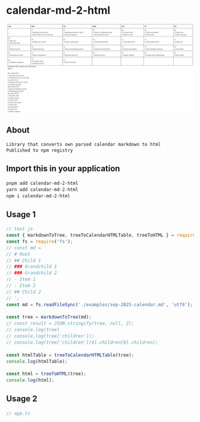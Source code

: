 # calendar-md-2-html

![Calendar Markdown to HTML Demo](image.png)

## About
```
Library that converts own parsed calendar markdown to html
Published to npm registry
```

## Import this in your application
```bash
pnpm add calendar-md-2-html
yarn add calendar-md-2-html
npm i calendar-md-2-html
```

## Usage 1
```js 
// test.js
const { markdownToTree, treeToCalendarHTMLTable, treeToHTML } = require('./index');
const fs = require('fs');
// const md = `
// # Root
// ## Child 1
// ### Grandchild 1
// ### Grandchild 2
// - Item 1
// - Item 2
// ## Child 2
// `;
const md = fs.readFileSync('./examples/sep-2025-calendar.md', 'utf8');

const tree = markdownToTree(md);
// const result = JSON.stringify(tree, null, 2);
// console.log(tree)
// console.log(tree['children']);
// console.log(tree['children'][4].children[0].children);

const htmlTable = treeToCalendarHTMLTable(tree);
console.log(htmlTable);

const html = treeToHTML(tree);
console.log(html);
```

## Usage 2
```ts
// app.ts

```